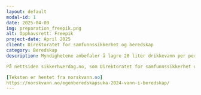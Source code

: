 ```yaml
---
layout: default
modal-id: 1
date: 2025-04-09
img: preparation_freepik.png
alt: Opphavsrett: Freepik
project-date: April 2025
client: Direktoratet for samfunnssikkerhet og beredskap
category: Beredskap
description: Myndighetene anbefaler å lagre 20 liter drikkevann per person for å dekke minimumsbehovet for en uke, dersom noe skulle skje med vannet i springen.

På nettsiden sikkerhverdag.no, som Direktoratet for samfunnssikkerhet og beredskap (DSB) står bak, finnes blant annet gode tips og råd knyttet til lagring av vann. Følger innbyggerne rådene kan vannet fint lagres i årevis, og fortsatt være trygt å drikke.

[Teksten er hentet fra norskvann.no]
https://norskvann.no/egenberedskapsuka-2024-vann-i-beredskap/
---
```

